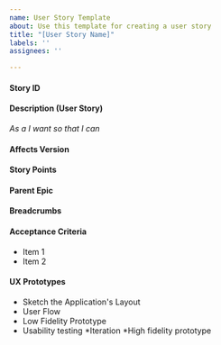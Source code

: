 ```yaml
---
name: User Story Template
about: Use this template for creating a user story
title: "[User Story Name]"
labels: ''
assignees: ''

---
```


#### Story ID


#### Description (User Story)
*As a I want so that I can*


#### Affects Version


#### Story Points


#### Parent Epic


#### Breadcrumbs


#### Acceptance Criteria
* Item 1
* Item 2


#### UX Prototypes
* Sketch the Application's Layout
* User Flow
* Low Fidelity Prototype
* Usability testing
*Iteration
*High fidelity prototype
